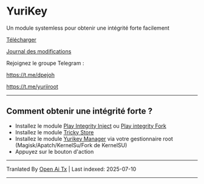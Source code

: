 # YuriKey
Un module systemless pour obtenir une intégrité forte facilement

[Télécharger](https://github.com/dpejoh/yurikey/releases/latest)

[Journal des modifications](https://raw.githubusercontent.com/dpejoh/yurikey/main/changelog.md)

Rejoignez le groupe Telegram :

https://t.me/dpejoh

https://t.me/yuriiroot

---

## Comment obtenir une intégrité forte ?
- Installez le module [Play Integrity Inject](https://github.com/KOWX712/PlayIntegrityFix) ou [Play integrity Fork](https://github.com/osm0sis/PlayIntegrityFork)
- Installez le module [Tricky Store](https://github.com/5ec1cff/TrickyStore)
- Installez le module [Yurikey Manager](https://github.com/dpejoh/yurikey/releases) via votre gestionnaire root (Magisk/Apatch/KernelSu/Fork de KernelSU)
- Appuyez sur le bouton d'action

---

Tranlated By [Open Ai Tx](https://github.com/OpenAiTx/OpenAiTx) | Last indexed: 2025-07-10

---